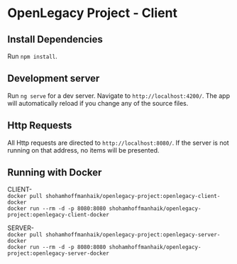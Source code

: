 # OpenLegacy Project - Client

## Install Dependencies

Run `npm install`.

## Development server

Run `ng serve` for a dev server. Navigate to `http://localhost:4200/`. The app will automatically reload if you change any of the source files.

## Http Requests

All Http requests are directed to `http://localhost:8080/`. If the server is not running on that address, no items will be presented.

## Running with Docker

CLIENT-</br>
`docker pull shohamhoffmanhaik/openlegacy-project:openlegacy-client-docker`</br>
`docker run --rm -d -p 8080:8080 shohamhoffmanhaik/openlegacy-project:openlegacy-client-docker`

SERVER-</br>
`docker pull shohamhoffmanhaik/openlegacy-project:openlegacy-server-docker`</br>
`docker run --rm -d -p 8080:8080 shohamhoffmanhaik/openlegacy-project:openlegacy-server-docker`
